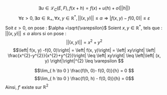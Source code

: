 $$\exists u \in \mathcal{L}_{C}(E, F), f(x + h) = f(x) + u(h) + o(\left|\left| h\right|\right| )$$
$$\forall \varepsilon >0, \exists \alpha \in \mathbb{R}_{+},  \forall x, y \in \mathbb{R}^{*}, \left|\left| (x, y) \right|\right|  \leq \alpha \Rightarrow \left| f(x, y) -f(0, 0)\right| \leq \varepsilon$$
Soit $\varepsilon >0$, on pose : $\alpha =\sqrt{\varepsilon}$
Soient $x, y \in \mathbb{R}^{*}$, tels que : $\left|\left| (x, y) \right|\right| \leq \alpha$ alors si on pose : 
$$\left|\left| (x, y) \right|\right| = x^{2}+y^{2}$$
$$\left| f(x, y) -f(0, 0)\right| = \left| f(x, y)\right| = \left| xy\right| \left| \frac{x^{2}-y^{2}}{x^{2}+y^{2}}\right| \leq \left| xy\right| \leq \left|\left| (x, y) \right|\right|^{2} \leq \varepsilon $$

$$\lim_{ h \to 0 } \frac{f(h, 0)- f(0, 0)}{h} = 0 $$
$$\lim_{ h \to 0 } \frac{f(0, h) - f(0, 0)}{h} = 0$$
Ainsi, $f'$ existe sur $\mathbb{R}^{2}$ 